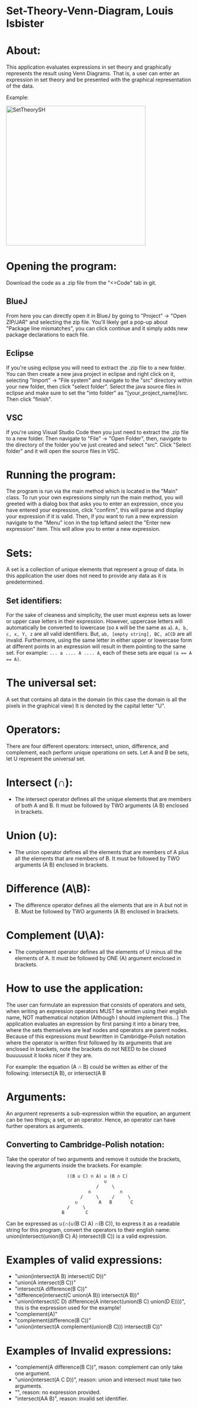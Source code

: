 # Set-Theory-Venn-Diagram, Louis Isbister


# About:
This application evaluates expressions in set theory and graphically represents the result
using Venn Diagrams. That is, a user can enter an expression in set theory and be presented
with the graphical representation of the data.

Example:

<img width="377" alt="SetTheorySH" src="https://github.com/LouisIsbister/Set-Theory-Venn-Diagram/assets/104889878/d0e393b9-6c02-43e7-a570-7fa3d528f366">


# Opening the program:
Download the code as a .zip file from the "<>Code" tab in git.
## BlueJ
From here you can directly open it in BlueJ by going to "Project" -> "Open ZIP/JAR" and selecting the zip file.
You'll likely get a pop-up about "Package line mismatches", you can click continue and it simply adds new package declarations to each file. 
## Eclipse
If you're using eclipse you will need to extract the .zip file to a new folder. You can then create a new java project in eclipse and right click on it, selecting "Import" ->  "File system" and navigate to the "src" directory within your new folder, then click "select folder". Select the java source files in eclipse and make sure to set the "into folder" as "[your_project_name]/src. Then click "finish".
## VSC
If you're using Visual Studio Code then you just need to extract the .zip file to a new folder. Then navigate to "File" -> "Open Folder", then, navigate to the directory of the folder you've just created and select "src". Click "Select folder" and it will open the source files in VSC. 

# Running the program:
The program is run via the main method which is located in the "Main" class. 
To run your own expressions simply run the main method, you will greeted with a dialog box that 
asks you to enter an expression, once you have entered your expression, click "confirm", this will
parse and display your expression if it is valid. 
Then, if you want to run a new expression navigate to the "Menu" icon in the top leftand select the "Enter new expression" item. This will allow you to enter a new expression.


# Sets:
A set is a collection of unique elements that represent a group of data. In this application the user does not need to provide any data as it is predetermined.
## Set identifiers:
For the sake of cleaness and simplicity, the user must express sets as lower or upper case
letters in their expression. However, uppercase letters will automatically be converted to
lowercase (so `A` will be the same as `a`).
`A, b, c, x, Y, z` are all valid identifiers. But, `ab, [empty string], BC, aCCD` are all invalid.
Furthermore, using the same letter in either upper or lowercase form at different points in
an expression will result in them pointing to the same set. For example: `... a .... A .... A`, each of these sets are equal `(a == A == A)`.
# The universal set:
A set that contains all data in the domain (in this case the domain is all the pixels in the graphical view)
It is denoted by the capital letter "U".


# Operators:
There are four different operators: intersect, union, difference, and complement, each perform unique operations on sets.
Let A and B be sets, let U represent the universal set.
# Intersect (∩):
- The intersect operator defines all the unique elements that are members of both A and B. It must be followed by TWO arguments (A B) enclosed in brackets.
# Union (∪):
- The union operator defines all the elements that are members of A plus all the elements that are members of B. It must be followed by TWO arguments (A B) enclosed in brackets.
# Difference (A\B):
- The difference operator defines all the elements that are in A but not in B. Must be followed by TWO arguments (A B) enclosed in brackets.
# Complement (U\A):
- The complement operator defines all the elements of U minus all the elements of A. It must be followed by ONE (A) argument enclosed in brackets.


# How to use the application:
The user can formulate an expression that consists of operators and sets, when writing an expression operators MUST be written using their english name, NOT mathematical notation
(Although I should implement this...) The application evaluates an expression by first parsing it into a binary tree, where the sets themselves are leaf nodes and operators are parent nodes. Because of this expressions must bewritten in Cambridge-Polish notation where the operator is written first followed by its arguments that are enclosed in brackets, note the brackets do not NEED to be closed buuuuuuut it looks nicer if they are.

For example: the equation (A ∩ B) could be written as either of the following:
intersect(A B), or intersect(A B

# Arguments:
An argument represents a sub-expression within the equation, an argument can be two things; a set, or an operator. Hence, an operator can have further operators as arguments.

## Converting to Cambridge-Polish notation:
Take the operator of two arguments and remove it outside the brackets, leaving the arguments inside the brackets. For example:
```
                       ((B ∪ C) ∩ A) ∪ (B ∩ C)
                                     ∪
                                  /     \
                               ∩           ∩
                            /     \     /     \
                          ∪        A   B       C
                       /     \
                     B        C
```
Can be expressed as ∪(∩(∪(B C) A) ∩(B C)), to express it as a readable string for this program, convert the operators to their english name: union(intersect(union(B C) A) intersect(B C)) is a valid expression.


# Examples of valid expressions:
- "union(intersect(A B) intersect(C D))"
- "union(A intersect(B C))"
- "intersect(A difference(B C))"
- "difference(intersect(C union(A B)) intersect(A B))"
- "union(intersect(C D) difference(A intersect(union(B C) union(D E))))", this is the expression used for the example!
- "complement(A)"
- "complement(difference(B C))"
- "union(intersect(A complement(union(B C))) intersect(B C))"

# Examples of Invalid expressions:
- "complement(A difference(B C))", reason: complement can only take one argument.
- "union(intersect(A C D))", reason: union and intersect must take two arguments.
- "", reason: no expression provided.
- "intersect(AA B)", reason: invalid set identifier.
